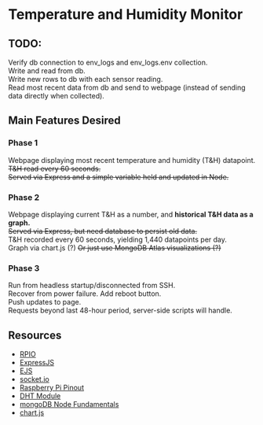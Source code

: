 # Temperature and Humidity Monitor

## TODO:
Verify db connection to env_logs and env_logs.env collection.  
Write and read from db.  
Write new rows to db with each sensor reading.  
Read most recent data from db and send to webpage (instead of sending data directly when collected).  

## Main Features Desired

### Phase 1
Webpage displaying most recent temperature and humidity (T&H) datapoint.  
~~T&H read every 60 seconds.~~  
~~Served via Express and a simple variable held and updated in Node.~~  

### Phase 2
Webpage displaying current T&H as a number, and **historical T&H data as a graph.**  
~~Served via Express, but need database to persist old data.~~  
T&H recorded every 60 seconds, yielding 1,440 datapoints per day.  
Graph via chart.js (?) ~~Or just use MongoDB Atlas visualizations (?)~~  

### Phase 3
Run from headless startup/disconnected from SSH.  
Recover from power failure. 
Add reboot button.  
Push updates to page.  
Requests beyond last 48-hour period, server-side scripts will handle.  

## Resources
* [RPIO](https://www.npmjs.com/package/rpio)  
* [ExpressJS](https://expressjs.com/)  
* [EJS](https://ejs.co/)  
* [socket.io](https://socket.io/)  
* [Raspberry Pi Pinout](https://pinout.xyz/)  
* [DHT Module](https://github.com/momenso/node-dht-sensor)  
* [mongoDB Node Fundamentals](https://docs.mongodb.com/drivers/node/fundamentals)  
* [chart.js](https://www.chartjs.org)  